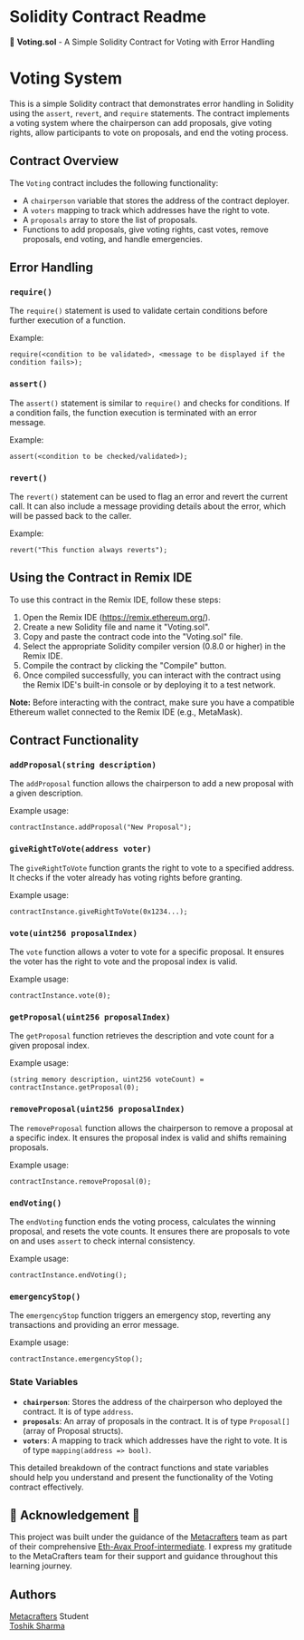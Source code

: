 # Solidity Contract Readme

📄 **Voting.sol** - A Simple Solidity Contract for Voting with Error Handling

# Voting System

This is a simple Solidity contract that demonstrates error handling in Solidity using the `assert`, `revert`, and `require` statements. The contract implements a voting system where the chairperson can add proposals, give voting rights, allow participants to vote on proposals, and end the voting process.

## Contract Overview

The `Voting` contract includes the following functionality:

- A `chairperson` variable that stores the address of the contract deployer.
- A `voters` mapping to track which addresses have the right to vote.
- A `proposals` array to store the list of proposals.
- Functions to add proposals, give voting rights, cast votes, remove proposals, end voting, and handle emergencies.

## Error Handling

### `require()`

The `require()` statement is used to validate certain conditions before further execution of a function.

Example:
```solidity
require(<condition to be validated>, <message to be displayed if the condition fails>);
```

### `assert()`

The `assert()` statement is similar to `require()` and checks for conditions. If a condition fails, the function execution is terminated with an error message.

Example:
```solidity
assert(<condition to be checked/validated>);
```

### `revert()`

The `revert()` statement can be used to flag an error and revert the current call. It can also include a message providing details about the error, which will be passed back to the caller.

Example:
```solidity
revert("This function always reverts");
```

## Using the Contract in Remix IDE

To use this contract in the Remix IDE, follow these steps:

1. Open the Remix IDE (https://remix.ethereum.org/).
2. Create a new Solidity file and name it "Voting.sol".
3. Copy and paste the contract code into the "Voting.sol" file.
4. Select the appropriate Solidity compiler version (0.8.0 or higher) in the Remix IDE.
5. Compile the contract by clicking the "Compile" button.
6. Once compiled successfully, you can interact with the contract using the Remix IDE's built-in console or by deploying it to a test network.

**Note:** Before interacting with the contract, make sure you have a compatible Ethereum wallet connected to the Remix IDE (e.g., MetaMask).

## Contract Functionality

### `addProposal(string description)`

The `addProposal` function allows the chairperson to add a new proposal with a given description.

Example usage:
```solidity
contractInstance.addProposal("New Proposal");
```

### `giveRightToVote(address voter)`

The `giveRightToVote` function grants the right to vote to a specified address. It checks if the voter already has voting rights before granting.

Example usage:
```solidity
contractInstance.giveRightToVote(0x1234...);
```

### `vote(uint256 proposalIndex)`

The `vote` function allows a voter to vote for a specific proposal. It ensures the voter has the right to vote and the proposal index is valid.

Example usage:
```solidity
contractInstance.vote(0);
```

### `getProposal(uint256 proposalIndex)`

The `getProposal` function retrieves the description and vote count for a given proposal index.

Example usage:
```solidity
(string memory description, uint256 voteCount) = contractInstance.getProposal(0);
```

### `removeProposal(uint256 proposalIndex)`

The `removeProposal` function allows the chairperson to remove a proposal at a specific index. It ensures the proposal index is valid and shifts remaining proposals.

Example usage:
```solidity
contractInstance.removeProposal(0);
```

### `endVoting()`

The `endVoting` function ends the voting process, calculates the winning proposal, and resets the vote counts. It ensures there are proposals to vote on and uses `assert` to check internal consistency.

Example usage:
```solidity
contractInstance.endVoting();
```

### `emergencyStop()`

The `emergencyStop` function triggers an emergency stop, reverting any transactions and providing an error message.

Example usage:
```solidity
contractInstance.emergencyStop();
```

### State Variables

- **`chairperson`**: Stores the address of the chairperson who deployed the contract. It is of type `address`.
- **`proposals`**: An array of proposals in the contract. It is of type `Proposal[]` (array of Proposal structs).
- **`voters`**: A mapping to track which addresses have the right to vote. It is of type `mapping(address => bool)`.

This detailed breakdown of the contract functions and state variables should help you understand and present the functionality of the Voting contract effectively.


## 🌟 **Acknowledgement** 🌟

This project was built under the guidance of the [Metacrafters](https://www.metacrafters.io) team as part of their comprehensive [Eth-Avax Proof-intermediate](https://academy.metacrafters.io/content/solidity-avax-intermediate). I express my gratitude to the MetaCrafters team for their support and guidance throughout this learning journey.

## Authors
[Metacrafters](https://www.metacrafters.io) Student   
[Toshik Sharma](https://www.linkedin.com/in/toshik-sharma-855070250/)
